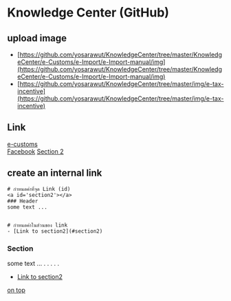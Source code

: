 Knowledge Center (GitHub)
===

## upload image
- [https://github.com/yosarawut/KnowledgeCenter/tree/master/KnowledgeCenter/e-Customs/e-Import/e-Import-manual/img](https://github.com/yosarawut/KnowledgeCenter/tree/master/KnowledgeCenter/e-Customs/e-Import/e-Import-manual/img)
- [https://github.com/yosarawut/KnowledgeCenter/tree/master/img/e-tax-incentive](https://github.com/yosarawut/KnowledgeCenter/tree/master/img/e-tax-incentive)

## Link
<a id='top'></a>
[e-customs][1]  
[Facebook][2]
[Section 2][3]  
  
[1]: http://www.e-customs.co.th 
[2]: https://www.facebook.com/ECS.24hr/
[3]: #section2

## create an internal link


```
# กำหนดค่าที่จุด Link (id)
<a id='section2'></a>
### Header 
some text ...


# กำหนดค่าในส่วนของ link
- [Link to section2](#section2)
```

<a id='section2'></a>
### Section 
some text ...
.
.
.
.
.



- [Link to section2](#section2)



[on top](#top)
<!--stackedit_data:
eyJoaXN0b3J5IjpbLTE3NjY3MjM5OTksMTk5OTY2ODcxMSwtMT
k3MjcyOTA0MSwtOTM4NzU4MDM1LC0xNTc2MTU5MjY2LDMxNTY4
NjA5OF19
-->